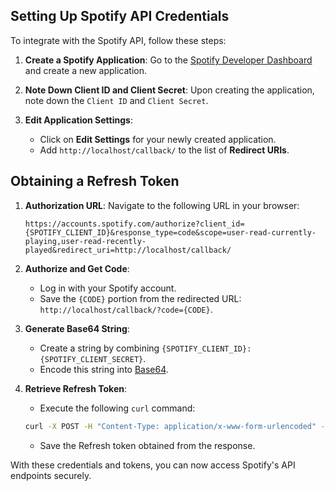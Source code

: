 ## Setting Up Spotify API Credentials

To integrate with the Spotify API, follow these steps:

1. **Create a Spotify Application**: Go to the [Spotify Developer Dashboard](https://developer.spotify.com/dashboard/applications) and create a new application.

2. **Note Down Client ID and Client Secret**: Upon creating the application, note down the `Client ID` and `Client Secret`.

3. **Edit Application Settings**:
   - Click on **Edit Settings** for your newly created application.
   - Add `http://localhost/callback/` to the list of **Redirect URIs**.

## Obtaining a Refresh Token

1. **Authorization URL**:
   Navigate to the following URL in your browser:

   ```
   https://accounts.spotify.com/authorize?client_id={SPOTIFY_CLIENT_ID}&response_type=code&scope=user-read-currently-playing,user-read-recently-played&redirect_uri=http://localhost/callback/
   ```

2. **Authorize and Get Code**:

   - Log in with your Spotify account.
   - Save the `{CODE}` portion from the redirected URL: `http://localhost/callback/?code={CODE}`.

3. **Generate Base64 String**:

   - Create a string by combining `{SPOTIFY_CLIENT_ID}:{SPOTIFY_CLIENT_SECRET}`.
   - Encode this string into [Base64](https://base64.io/).

4. **Retrieve Refresh Token**:
   - Execute the following `curl` command:
   ```sh
   curl -X POST -H "Content-Type: application/x-www-form-urlencoded" -H "Authorization: Basic {BASE64}" -d "grant_type=authorization_code&redirect_uri=http://localhost/callback/&code={CODE}" https://accounts.spotify.com/api/token
   ```
   - Save the Refresh token obtained from the response.

With these credentials and tokens, you can now access Spotify's API endpoints securely.
